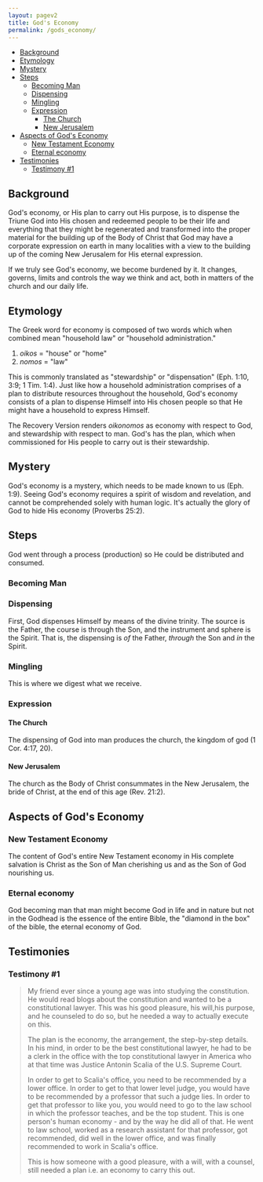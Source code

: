 ```yaml
---
layout: pagev2
title: God's Economy
permalink: /gods_economy/
---
```

- [Background](#background)
- [Etymology](#etymology)
- [Mystery](#mystery)
- [Steps](#steps)
  - [Becoming Man](#becoming-man)
  - [Dispensing](#dispensing)
  - [Mingling](#mingling)
  - [Expression](#expression)
    - [The Church](#the-church)
    - [New Jerusalem](#new-jerusalem)
- [Aspects of God's Economy](#aspects-of-gods-economy)
  - [New Testament Economy](#new-testament-economy)
  - [Eternal economy](#eternal-economy)
- [Testimonies](#testimonies)
  - [Testimony #1](#testimony-1)

## Background

God's economy, or His plan to carry out His purpose, is to dispense the Triune God into His chosen and redeemed people to be their life and everything that they might be regenerated and transformed into the proper material for the building up of the Body of Christ that God may have a corporate expression on earth in many localities with a view to the building up of the coming New Jerusalem for His eternal expression.

If we truly see God's economy, we become burdened by it. It changes, governs, limits and controls the way we think and act, both in matters of the church and our daily life.

## Etymology

The Greek word for economy is composed of two words which when combined mean "household law" or "household administration."

1. *oikos* = "house" or "home"
2. *nomos* = "law"

This is commonly translated as "stewardship" or "dispensation" (Eph. 1:10, 3:9; 1 Tim. 1:4).
Just like how a household administration comprises of a plan to distribute resources throughout the household, God's economy consists of a plan to dispense Himself into His chosen people so that He might have a household to express Himself.

The Recovery Version renders *oikonomos* as economy with respect to God, and stewardship with respect to man. God's has the plan, which when commissioned for His people to carry out is their stewardship. 

## Mystery

God's economy is a mystery, which needs to be made known to us (Eph. 1:9). Seeing God's economy requires a spirit of wisdom and revelation, and cannot be comprehended solely with human logic. It's actually the glory of God to hide His economy (Proverbs 25:2). 

## Steps

God went through a process (production) so He could be distributed and consumed.

### Becoming Man

### Dispensing

First, God dispenses Himself by means of the divine trinity. The source is the Father, the course is through the Son, and the instrument and sphere is the Spirit. That is, the dispensing is *of* the Father, *through* the Son and *in* the Spirit.

### Mingling

This is where we digest what we receive.

### Expression

#### The Church

The dispensing of God into man produces the church, the kingdom of god (1 Cor. 4:17, 20). 

#### New Jerusalem

The church as the Body of Christ consummates in the New Jerusalem, the bride of Christ, at the end of this age (Rev. 21:2).

## Aspects of God's Economy

### New Testament Economy

The content of God's entire New Testament economy in His complete salvation is Christ as the Son of Man cherishing us and as the Son of God nourishing us.

### Eternal economy 

God becoming man that man might become God in life and in nature but not in the Godhead is the essence of the entire Bible, the "diamond in the box" of the bible, the eternal economy of God.

## Testimonies

### Testimony #1

>My friend ever since a young age was into studying the constitution. He would read blogs about the constitution and wanted to be a constitutional lawyer. This was his good pleasure, his will,his purpose, and he counseled to do so, but he needed a way to actually execute on this.
>
>The plan is the economy, the arrangement, the step-by-step details. In his mind, in order to be the best constitutional lawyer, he had to be a clerk in the office with the top constitutional lawyer in America who at that time was Justice Antonin Scalia of the U.S. Supreme Court.
>
>In order to get to Scalia's office, you need to be recommended by a lower office. In order to get to that lower level judge, you would have to be recommended by a professor that such a judge lies. In order to get that professor to like you, you would need to go to the law school in which the professor teaches, and be the top student. This is one person's human economy - and by the way he did all of that. He went to law school, worked as a research assistant for that professor, got recommended, did well in the lower office, and was finally recommended to work in Scalia's office.
>
>This is how someone with a good pleasure, with a will, with a counsel, still needed a plan i.e. an economy to carry this out.